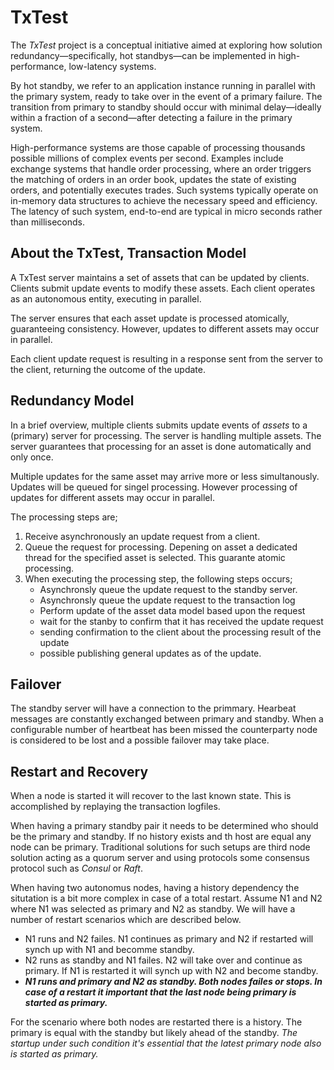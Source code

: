 # TxTest

The _TxTest_ project is a conceptual initiative aimed at exploring how solution redundancy—specifically, 
hot standbys—can be implemented in high-performance, low-latency systems.

By hot standby, we refer to an application instance running in parallel with the primary system, 
ready to take over in the event of a primary failure. The transition from primary to standby should occur 
with minimal delay—ideally within a fraction of a second—after detecting a failure in the primary system.

High-performance systems are those capable of processing thousands possible millions of complex events per second. 
Examples include exchange systems that handle order processing, where an order triggers the matching 
of orders in an order book, updates the state of existing orders, and potentially executes trades. 
Such systems typically operate on in-memory data structures to achieve the necessary speed and efficiency.
The latency of such system, end-to-end are typical in micro seconds rather than milliseconds.

## About the TxTest, Transaction Model

A TxTest server maintains a set of assets that can be updated by clients. 
Clients submit update events to modify these assets. Each client operates as an autonomous entity, executing in parallel.

The server ensures that each asset update is processed atomically, guaranteeing consistency. 
However, updates to different assets may occur in parallel.

Each client update request is resulting in a response sent from the server to the client, returning the outcome of the update.



## Redundancy Model

In a brief overview, multiple clients submits update events of _assets_ to a (primary) server for processing. The server is handling 
multiple assets. The server guarantees that processing for an asset is done automatically and only once.

Multiple updates for the same asset may arrive more or less simultanously. Updates will be queued for singel processing. 
However processing of updates for different assets may occur in parallel.

The processing steps are;

1. Receive asynchronously an update request from a client.
2. Queue the request for processing. Depening on asset a dedicated thread for the specified asset is selected. This guarante atomic processing.
3. When executing the processing step, the following steps occurs;
    - Asynchronsly queue the update request to the standby server.
    - Asynchronsly queue the update request to the transaction log
    - Perform update of the asset data model based upon the request
    - wait for the stanby to confirm that it has received the update request
    - sending confirmation to the client about the processing result of the update
    - possible publishing general updates as of the update.


## Failover

The standby server will have a connection to the primmary. Hearbeat messages are constantly exchanged between primary and standby.
When a configurable number of heartbeat has been missed the counterparty node is considered to be lost and a possible failover 
may take place.




## Restart and Recovery

When a node is started it will recover to the last known state. This is accomplished by replaying the transaction logfiles.




When having a primary standby pair it needs to be determined who should be the primary and standby. If no history exists 
and th host are equal any node can be primary. Traditional solutions for such setups are third node solution acting as a quorum server
and using protocols some consensus protocol such as _Consul_ or _Raft_.

When having two autonomus nodes, having a history dependency the situtation is a bit more complex in case of a total restart.
Assume N1 and N2 where N1 was selected as primary and N2 as standby. We will have a number of restart scenarios which are described below.

* N1 runs and N2 failes. N1 continues as primary and N2 if restarted will synch up with N1 and becomme standby.
* N2 runs as standby and N1 failes. N2 will take over and continue as primary. If N1 is restarted it will synch up with N2 and become standby.
* _**N1 runs and primary and N2 as standby. Both nodes failes or stops. In case of a restart it important that the last node being primary is started as primary.**_

For the scenario where both nodes are restarted there is a history. The primary is equal with the standby but likely ahead of the standby.
_The startup under such condition it's essential that the latest primary node also is started as primary._ 



